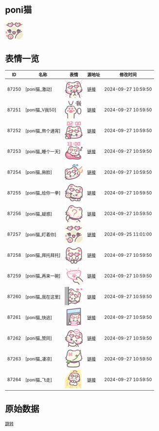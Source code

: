 # poni猫

<img src="./cover.png" height="60" alt="cover" />

# 表情一览

|ID|名称|表情|源地址|修改时间|
|----|----|----|----|----|
|87250|[poni猫_激动]|<img src="./pic/087250_%5Bponi猫_激动%5D.png" height="60" alt="激动"/>|[链接](https://i0.hdslb.com/bfs/garb/ff1fb7847f7a9da7086e2f054344cf3e72bb7392.png)|2024-09-27 10:59:50|
|87251|[poni猫_V我50]|<img src="./pic/087251_%5Bponi猫_V我50%5D.png" height="60" alt="V我50"/>|[链接](https://i0.hdslb.com/bfs/garb/d992ab58f9f6902c3c9915d7d98f9ec3e6f413d8.png)|2024-09-27 10:59:50|
|87252|[poni猫_熬个通宵]|<img src="./pic/087252_%5Bponi猫_熬个通宵%5D.png" height="60" alt="熬个通宵"/>|[链接](https://i0.hdslb.com/bfs/garb/6f16234382dbe2568e8c8675fdf360c8885d0054.png)|2024-09-27 10:59:50|
|87253|[poni猫_睡个一天]|<img src="./pic/087253_%5Bponi猫_睡个一天%5D.png" height="60" alt="睡个一天"/>|[链接](https://i0.hdslb.com/bfs/garb/027af6dc0724c39566c28e900a83a02161915ae7.png)|2024-09-27 10:59:50|
|87254|[poni猫_揪脸]|<img src="./pic/087254_%5Bponi猫_揪脸%5D.png" height="60" alt="揪脸"/>|[链接](https://i0.hdslb.com/bfs/garb/ad05753871525f82687dec008670c1372c6a2c3a.png)|2024-09-27 10:59:50|
|87255|[poni猫_给你一拳]|<img src="./pic/087255_%5Bponi猫_给你一拳%5D.png" height="60" alt="给你一拳"/>|[链接](https://i0.hdslb.com/bfs/garb/dbfab4bda8d3a1b83175e2e4865d120d239823a7.png)|2024-09-27 10:59:50|
|87256|[poni猫_疑惑]|<img src="./pic/087256_%5Bponi猫_疑惑%5D.png" height="60" alt="疑惑"/>|[链接](https://i0.hdslb.com/bfs/garb/6f1a30913da5c628827a073f227cdbbc5a72ee70.png)|2024-09-27 10:59:50|
|87257|[poni猫_盯着你]|<img src="./pic/087257_%5Bponi猫_盯着你%5D.png" height="60" alt="盯着你"/>|[链接](https://i0.hdslb.com/bfs/garb/2fb2b21e61e68b00baa2f4def73315c893ce32e8.png)|2024-09-25 11:01:00|
|87258|[poni猫_拜托拜托]|<img src="./pic/087258_%5Bponi猫_拜托拜托%5D.png" height="60" alt="拜托拜托"/>|[链接](https://i0.hdslb.com/bfs/garb/3066ef95be2309e48bbae8706359b88f5ce335ff.png)|2024-09-27 10:59:50|
|87259|[poni猫_再来一碗]|<img src="./pic/087259_%5Bponi猫_再来一碗%5D.png" height="60" alt="再来一碗"/>|[链接](https://i0.hdslb.com/bfs/garb/b5d6faddef563ad300ded033cc2c3c8eae8a746c.png)|2024-09-27 10:59:50|
|87260|[poni猫_我在这里]|<img src="./pic/087260_%5Bponi猫_我在这里%5D.png" height="60" alt="我在这里"/>|[链接](https://i0.hdslb.com/bfs/garb/2db996005973a583cdf27fa80d203bb479524668.png)|2024-09-27 10:59:50|
|87261|[poni猫_快逃]|<img src="./pic/087261_%5Bponi猫_快逃%5D.png" height="60" alt="快逃"/>|[链接](https://i0.hdslb.com/bfs/garb/004e5700979cf8f664d331d6f6a7f87dcda2bfd6.png)|2024-09-27 10:59:50|
|87262|[poni猫_赞同]|<img src="./pic/087262_%5Bponi猫_赞同%5D.png" height="60" alt="赞同"/>|[链接](https://i0.hdslb.com/bfs/garb/1f436153be0265036fa5eb6d975284e058008de0.png)|2024-09-27 10:59:50|
|87263|[poni猫_凄凉]|<img src="./pic/087263_%5Bponi猫_凄凉%5D.png" height="60" alt="凄凉"/>|[链接](https://i0.hdslb.com/bfs/garb/4e437929395857e94101e890852058b23964340b.png)|2024-09-27 10:59:50|
|87264|[poni猫_飞走]|<img src="./pic/087264_%5Bponi猫_飞走%5D.png" height="60" alt="飞走"/>|[链接](https://i0.hdslb.com/bfs/garb/ec7027a2f82f5d128b2761708659c17ed7f29b39.png)|2024-09-27 10:59:50|

# 原始数据

[跳转](./raw.json)

